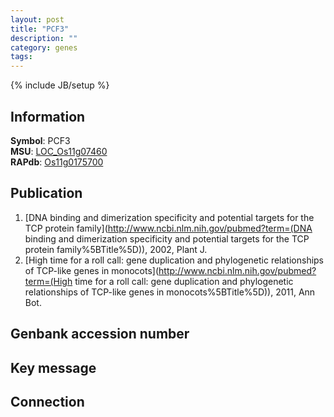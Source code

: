```yaml
---
layout: post
title: "PCF3"
description: ""
category: genes
tags: 
---
```

{% include JB/setup %}

## Information
__Symbol__: PCF3  
__MSU__: [LOC_Os11g07460](http://rice.plantbiology.msu.edu/cgi-bin/ORF_infopage.cgi?orf=LOC_Os11g07460)  
__RAPdb__: [Os11g0175700](http://rapdb.dna.affrc.go.jp/viewer/gbrowse_details/irgsp1?name=Os11g0175700)  

## Publication
1. [DNA binding and dimerization specificity and potential targets for the TCP protein family](http://www.ncbi.nlm.nih.gov/pubmed?term=(DNA binding and dimerization specificity and potential targets for the TCP protein family%5BTitle%5D)), 2002, Plant J.
2. [High time for a roll call: gene duplication and phylogenetic relationships of TCP-like genes in monocots](http://www.ncbi.nlm.nih.gov/pubmed?term=(High time for a roll call: gene duplication and phylogenetic relationships of TCP-like genes in monocots%5BTitle%5D)), 2011, Ann Bot.

## Genbank accession number

## Key message

## Connection


